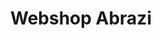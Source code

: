 ---
address: Nieuweweg 51
title: Webshop Abrazi
city: Laren NH
zip: 1251
country: Netherlands
lat: 52.255232
lng: 5.222633
phone: 
email: 
url: 
---